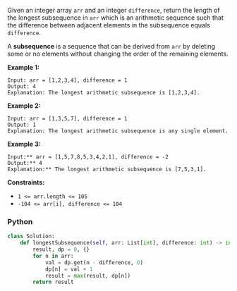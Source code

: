 Given an integer array  `arr`  and an integer  `difference`, return the length of the longest subsequence in  `arr`
which is an arithmetic sequence such that the difference between adjacent elements in the subsequence
equals  `difference`.

A  **subsequence**  is a sequence that can be derived from  `arr`  by deleting some or no elements without changing the
order of the remaining elements.

**Example 1:**

```
Input: arr = [1,2,3,4], difference = 1
Output: 4
Explanation: The longest arithmetic subsequence is [1,2,3,4].
```

**Example 2:**

```
Input: arr = [1,3,5,7], difference = 1
Output: 1
Explanation: The longest arithmetic subsequence is any single element.
```

**Example 3:**

```
Input:** arr = [1,5,7,8,5,3,4,2,1], difference = -2
Output:** 4
Explanation:** The longest arithmetic subsequence is [7,5,3,1].
```

**Constraints:**

- `1 <= arr.length <= 105`
- `-104 <= arr[i], difference <= 104`

### Python

```python
class Solution:
    def longestSubsequence(self, arr: List[int], difference: int) -> int:
        result, dp = 0, {}
        for n in arr:
            val = dp.get(n - difference, 0)
            dp[n] = val + 1
            result = max(result, dp[n])
        return result
```